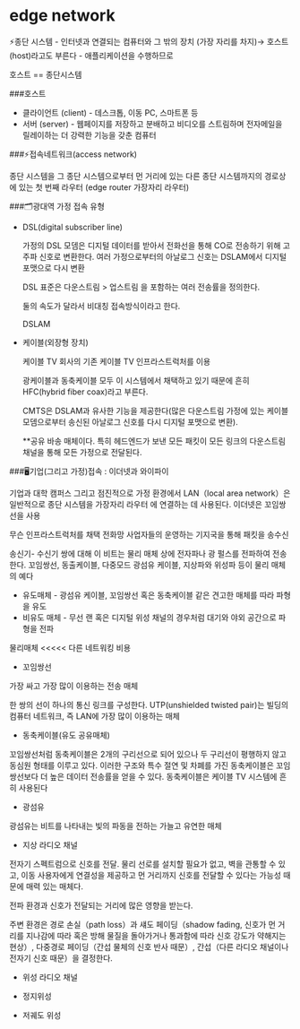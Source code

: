 # edge network



⚡종단 시스템 - 인터넷과 연결되는 컴퓨터와 그 밖의 장치 (가장 자리를 차지)→ 호스트 (host)라고도 부른다 - 애플리케이션을 수행하므로

호스트 == 종단시스템

###호스트 

- 클라이언트 (client) - 데스크톱, 이동 PC, 스마트폰 등
- 서버 (server) - 웹페이지를 저장하고 분배하고 비디오를 스트림하며 전자메일을 릴레이하는 더 강력한 기능을 갖춘 컴퓨터

###⚡접속네트워크(access network) 

종단 시스템을 그 종단 시스템으로부터 먼 거리에 있는 다른 종단 시스템까지의 경로상에 있는 첫 번째 라우터 (edge router 가장자리 라우터)

###🗂광대역 가정 접속 유형

- DSL(digital subscriber line)
    
    가정의 DSL 모뎀은 디지털 데이터를 받아서 전화선을 통해 CO로 전송하기 위해 고주파 신호로 변환한다.
    여러 가정으로부터의 아날로그 신호는 DSLAM에서 디지털 포맷으로 다시 변환
    
    DSL 표준은 다운스트림 > 업스트림 을 포함하는 여러 전송률을 정의한다.
    
    둘의 속도가 달라서 비대칭 접속방식이라고 한다.
    
    DSLAM
    
- 케이블(외장형 장치)
    
    케이블 TV 회사의 기존 케이블 TV 인프라스트럭처를 이용
    
    광케이블과 동축케이블 모두 이 시스템에서 채택하고 있기 때문에 흔히 HFC(hybrid fiber coax)라고 부른다.
    
    CMTS은 DSLAM과 유사한 기능을 제공한다(많은 다운스트림 가정에 있는 케이블 모뎀으로부터 송신된 아날로그 신호를 다시 디지털 포맷으로 변환).
    
    **공유 바송 매체이다. 특히 헤드엔드가 보낸 모든 패킷이 모든 링크의 다운스트림 채널을 통해 모든 가정으로 전달된다.
    

###🖥기업(그리고 가정)접속 : 이더넷과 와이파이

기업과 대학 캠퍼스 그리고 점진적으로 가정 환경에서 LAN（local area network）은 일반적으로 종단 시스템을 가장자리 라우터 에 연결하는 데 사용된다. 이더넷은 꼬임쌍선을 사용

무슨 인프라스트럭처를 채택 전화망 사업자들의 운영하는 기지국을 통해 패킷을 송수신

송신기- 수신기 쌍에 대해 이 비트는 물리 매체 상에 전자파나 광 펄스를 전파하여 전송한다. 꼬임쌍선, 동출케이블, 다중모드 광섬유 케이블, 지상파와 위성파 등이 물리 매체의 예다

- 유도매체 - 광섬유 케이블, 꼬임쌍선 혹은 동축케이블 같은 견고한 매체를 따라 파형을 유도
- 비유도 매체 - 무선 랜 혹은 디지털 위성 채널의 경우처럼 대기와 야외 공간으로 파형을 전파

물리매체 <<<<< 다른 네트워킹 비용

- 꼬임쌍선

가장 싸고 가장 많이 이용하는 전송 매체

한 쌍의 선이 하나의 통신 링크를 구성한다. UTP(unshielded twisted pair)는 빌딩의 컴퓨터 네트워크, 즉 LAN에 가장 많이 이용하는 매체

- 동축케이블(유도 공유매체)

꼬임쌍선처럼 동축케이블은 2개의 구리선으로 되어 있으나 두 구리선이 평행하지 않고 동심원 형태를 이루고 있다. 이러한 구조와 특수 절연 및 차폐를 가진 동축케이블은 꼬임쌍선보다 더 높은 데이터 전송률을 얻을 수 있다. 동축케이블은 케이블 TV 시스템에 흔히 사용된다

- 광섬유

광섬유는 비트를 나타내는 빛의 파동을 전하는 가늘고 유연한 매체

- 지상 라디오 채널

전자기 스펙트럼으로 신호를 전달. 물리 선로를 설치할 필요가 없고, 벽을 관통할 수 있고, 이동 사용자에게 연결성을 제공하고 먼 거리까지 신호를 전달할 수 있다는 가능성 때문에 매력 있는 매체다.

전파 환경과 신호가 전달되는 거리에 많은 영향을 받는다.

주변 환경은 경로 손실（path loss）과 섀도 페이딩（shadow fading, 신호가 먼 거 리를 지나감에 따라 혹은 방해 물질을 돌아가거나 통과함에 따라 신호 강도가 약해지는 현상）, 다중경로 페이딩（간섭 물체의 신호 반사 때문）, 간섭（다른 라디오 채널이나 전자기 신호 때문）을 결정한다.

- 위성 라디오 채널

- 정지위성
- 저궤도 위성
